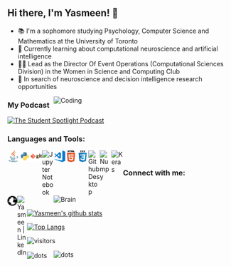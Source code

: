 ## Hi there, I'm Yasmeen! 👋

- 📚 I'm a sophomore studying Psychology, Computer Science and Mathematics at the University of Toronto 
- 🧠 Currently learning about computational neuroscience and artificial intelligence
- 👩‍💻 Lead as the Director Of Event Operations (Computational Sciences Division) in the Women in Science and Computing Club
- 🧪 In search of neuroscience and decision intelligence research opportunities

<img align="right" alt="Coding" width="400" src="https://cdn.dribbble.com/users/2646423/screenshots/5507196/computer.gif">

### My Podcast

[<img src="https://now-playing-codestackr.vercel.app/api/spotify-playing" alt="The Student Spotlight Podcast" width="350" />](https://open.spotify.com/show/48DzS7x134TsQuE7uvz9Wi)



### Languages and Tools:

<img align="left" alt="Java" width="26px" src="https://raw.githubusercontent.com/github/explore/80688e429a7d4ef2fca1e82350fe8e3517d3494d/topics/java/java.png" />
<img align="left" alt="Python" width="26px" src="https://raw.githubusercontent.com/github/explore/80688e429a7d4ef2fca1e82350fe8e3517d3494d/topics/python/python.png" />

<img align="left" alt="Git" width="26px" src="https://raw.githubusercontent.com/github/explore/80688e429a7d4ef2fca1e82350fe8e3517d3494d/topics/git/git.png" />
<img align="left" alt="Jupyter Notebook" width="26px" src="https://upload.wikimedia.org/wikipedia/commons/thumb/3/38/Jupyter_logo.svg/1200px-Jupyter_logo.svg.png" />
<img align="left" alt="Visual Studio Code" width="26px" src="https://raw.githubusercontent.com/github/explore/80688e429a7d4ef2fca1e82350fe8e3517d3494d/topics/visual-studio-code/visual-studio-code.png" />
<img align="left" alt="HTML5" width="26px" src="https://raw.githubusercontent.com/github/explore/80688e429a7d4ef2fca1e82350fe8e3517d3494d/topics/html/html.png" />
<img align="left" alt="CSS3" width="26px" src="https://raw.githubusercontent.com/github/explore/80688e429a7d4ef2fca1e82350fe8e3517d3494d/topics/css/css.png" />
<img align="left" alt="Github Desktop" width="26px" src="https://dl2.macupdate.com/images/icons256/39062.png?d=1522354604" />
<img align="left" alt="Numpy" width="26px" src="https://upload.wikimedia.org/wikipedia/commons/thumb/3/31/NumPy_logo_2020.svg/1024px-NumPy_logo_2020.svg.png" />
<img align="left" alt="Keras" width="26px" src="https://s3.amazonaws.com/keras.io/img/keras-logo-2018-large-1200.png" />

<br />


<img align="right" alt="Brain" width="400" src="http://gifimage.net/wp-content/uploads/2017/10/cerebro-gif-tumblr-3.gif">

### Connect with me:

<img align="left" alt="yasmeenbrain.com" width="22px" src="https://raw.githubusercontent.com/iconic/open-iconic/master/svg/globe.svg" src = "https://yasmeenbrain.com/" />
<img align="left" alt="Yasmeen | LinkedIn" width="22px" src="https://cdn.jsdelivr.net/npm/simple-icons@v3/icons/linkedin.svg" src = "https://ca.linkedin.com/in/yasmeen-hmaidan-0ba3a8148" />

<br />
<br />

[![Yasmeen's github stats](https://github-readme-stats.vercel.app/api?username=YasPHP&theme=graywhite&show_icons=true)](https://github.com/YasPHP/github-readme-stats)

[![Top Langs](https://github-readme-stats.vercel.app/api/top-langs/?username=YasPHP&layout=compact&show_icons=true&theme=graywhite)](https://github.com/YasPHP/github-readme-stats)

![visitors](https://visitor-badge.glitch.me/badge?page_id=YasPHP.visitor-badge)

<img align="right" alt="dots" width="400" src="https://cloud.netlifyusercontent.com/assets/344dbf88-fdf9-42bb-adb4-46f01eedd629/189a3ec9-cd0b-40f1-8e63-a85834c1d012/creativeai.gif" >


<img align="center" alt="dots" width="1000" src="https://webstockreview.net/images/clipart-water-animated-gif-2.gif" >



